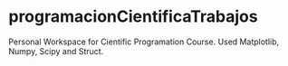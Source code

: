 # programacionCientificaTrabajos
Personal Workspace for Cientific Programation Course. Used Matplotlib, Numpy, Scipy and Struct. 
